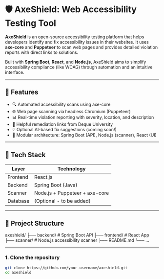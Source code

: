# 🛡️ AxeShield: Web Accessibility Testing Tool

**AxeShield** is an open-source accessibility testing platform that helps developers identify and fix accessibility issues in their websites. It uses **axe-core** and **Puppeteer** to scan web pages and provides detailed violation reports with direct links to solutions.  

Built with **Spring Boot**, **React**, and **Node.js**, AxeShield aims to simplify accessibility compliance (like WCAG) through automation and an intuitive interface.

---

## 🚀 Features

- 🔍 Automated accessibility scans using axe-core
- 🌐 Web page scanning via headless Chromium (Puppeteer)
- 📊 Real-time violation reporting with severity, location, and description
- 🔗 Helpful remediation links from Deque University
- 💡 Optional AI-based fix suggestions (coming soon!)
- 🧩 Modular architecture: Spring Boot (API), Node.js (scanner), React (UI)

---

## 🧱 Tech Stack

| Layer     | Technology              |
|----------|--------------------------|
| Frontend | React.js                 |
| Backend  | Spring Boot (Java)       |
| Scanner  | Node.js + Puppeteer + axe-core |
| Database | (Optional - to be added) |

---

## 📂 Project Structure

axeshield/
├── backend/ # Spring Boot API
├── frontend/ # React App
├── scanner/ # Node.js accessibility scanner
├── README.md
└── ...


---
### 1. Clone the repository

```bash
git clone https://github.com/your-username/axeshield.git
cd axeshield

